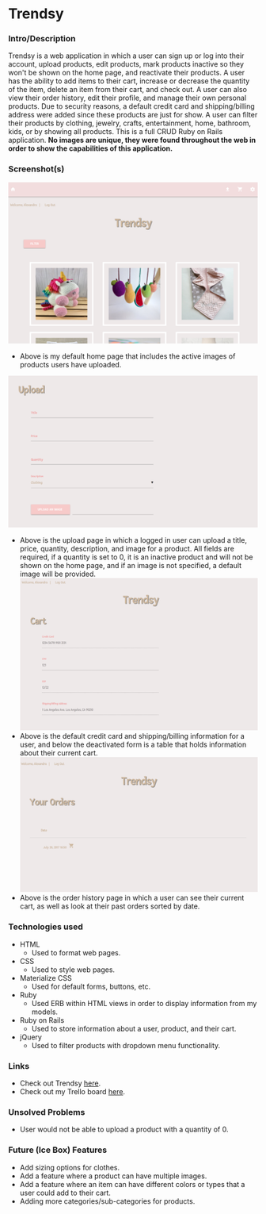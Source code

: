 # Trendsy

### Intro/Description
Trendsy is a web application in which a user can sign up or log into their account,
upload products, edit products, mark products inactive so they won't be shown on the home page, and reactivate their products.
A user has the ability to add items to their cart, increase or decrease the quantity of the item, delete an item from their cart, and check out. A user
can also view their order history, edit their profile, and manage their own personal products. Due to security reasons,
a default credit card and shipping/billing address were added since these products are just for show. A user can filter their products by clothing, jewelry, crafts, entertainment, home, bathroom, kids, or by showing all products. This is a full CRUD Ruby on Rails application. **No images are unique, they were found throughout the
web in order to show the capabilities of this
application.**

### Screenshot(s)
![Home](app/assets/images/home.png)
* Above is my default home page that includes the active images of products users have uploaded.

![Upload](app/assets/images/upload.png)
* Above is the upload page in which a logged in user can upload a title, price, quantity, description, and image for a product. All fields are required, if a quantity is set to 0, it is an inactive product and will not be shown on the home page, and if an image is not specified, a default image will be provided.
![Cart](app/assets/images/cart.png)
* Above is the default credit card and shipping/billing information for a user, and below the deactivated form is a table that holds information about their current cart.
![History](app/assets/images/history.png)
* Above is the order history page in which a user can see their current cart, as well as look at their past orders sorted by date.

### Technologies used
* HTML
    * Used to format web pages.
* CSS
    * Used to style web pages.
* Materialize CSS
    * Used for default forms, buttons, etc.
* Ruby
    * Used ERB within HTML views in order to display information from my models.
* Ruby on Rails
    * Used to store information about a user, product, and their cart.
* jQuery
    * Used to filter products with dropdown menu functionality.

### Links
* Check out Trendsy [here](https://trendsy.herokuapp.com/).
* Check out my Trello board [here](https://trello.com/b/YCyKuEL2/trendsy).

### Unsolved Problems
* User would not be able to upload a product with a quantity of 0.

### Future (Ice Box) Features
* Add sizing options for clothes.
* Add a feature where a product can have multiple images.
* Add a feature where an item can have different colors or types that a user could add to their cart.
* Adding more categories/sub-categories for products.